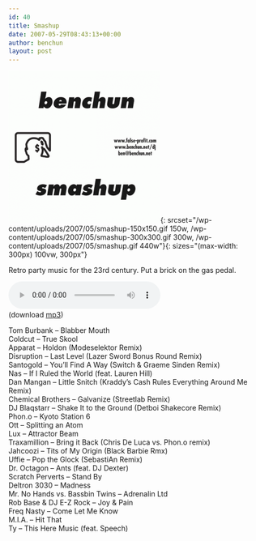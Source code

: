 ```yaml
---
id: 40
title: Smashup
date: 2007-05-29T08:43:13+00:00
author: benchun
layout: post
---
```

![Smashup](/wp-content/uploads/2007/05/smashup-300x300.gif){: srcset="/wp-content/uploads/2007/05/smashup-150x150.gif 150w, /wp-content/uploads/2007/05/smashup-300x300.gif 300w, /wp-content/uploads/2007/05/smashup.gif 440w"}{:  sizes="(max-width: 300px) 100vw, 300px"}

Retro party music for the 23rd century. Put a brick on the gas pedal.

<audio src="http://mp3.benchun.net/benchun-smashup.mp3" preload="auto" controls></audio>  
(download [mp3](http://mp3.benchun.net/benchun-smashup.mp3))

Tom Burbank – Blabber Mouth  
Coldcut – True Skool  
Apparat – Holdon (Modeselektor Remix)  
Disruption – Last Level (Lazer Sword Bonus Round Remix)  
Santogold – You’ll Find A Way (Switch & Graeme Sinden Remix)  
Nas – If I Ruled the World (feat. Lauren Hill)  
Dan Mangan – Little Snitch (Kraddy’s Cash Rules Everything Around Me Remix)  
Chemical Brothers – Galvanize (Streetlab Remix)  
DJ Blaqstarr – Shake It to the Ground (Detboi Shakecore Remix)  
Phon.o – Kyoto Station 6  
Ott – Splitting an Atom  
Lux – Attractor Beam  
Traxamillion – Bring it Back (Chris De Luca vs. Phon.o remix)  
Jahcoozi – Tits of My Origin (Black Barbie Rmx)  
Uffie – Pop the Glock (SebastiAn Remix)  
Dr. Octagon – Ants (feat. DJ Dexter)  
Scratch Perverts – Stand By  
Deltron 3030 – Madness  
Mr. No Hands vs. Bassbin Twins – Adrenalin Ltd  
Rob Base & DJ E-Z Rock – Joy & Pain  
Freq Nasty – Come Let Me Know  
M.I.A. – Hit That  
Ty – This Here Music (feat. Speech)
